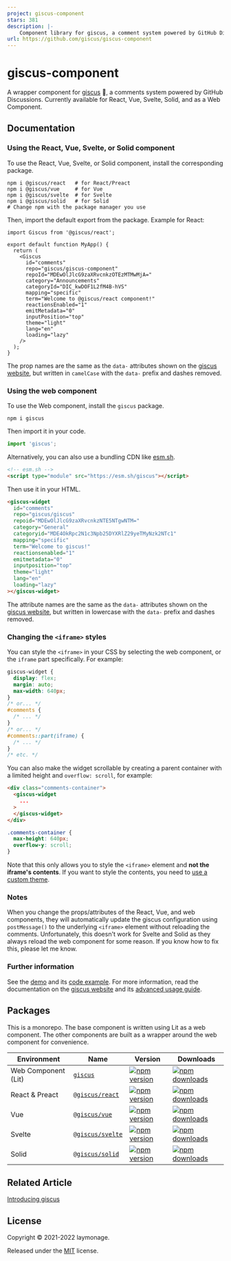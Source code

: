 ```yaml
---
project: giscus-component
stars: 381
description: |-
    Component library for giscus, a comment system powered by GitHub Discussions.
url: https://github.com/giscus/giscus-component
---
```


# giscus-component

A wrapper component for [giscus](https://giscus.app) 💎, a comments system powered by GitHub
Discussions. Currently available for React, Vue, Svelte, Solid, and as a Web
Component.

## Documentation

### Using the React, Vue, Svelte, or Solid component

To use the React, Vue, Svelte, or Solid component, install the corresponding
package.

```shell
npm i @giscus/react   # for React/Preact
npm i @giscus/vue     # for Vue
npm i @giscus/svelte  # for Svelte
npm i @giscus/solid   # for Solid
# Change npm with the package manager you use
```

Then, import the default export from the package. Example for React:

```tsx
import Giscus from '@giscus/react';

export default function MyApp() {
  return (
    <Giscus
      id="comments"
      repo="giscus/giscus-component"
      repoId="MDEwOlJlcG9zaXRvcnkzOTEzMTMwMjA="
      category="Announcements"
      categoryId="DIC_kwDOF1L2fM4B-hVS"
      mapping="specific"
      term="Welcome to @giscus/react component!"
      reactionsEnabled="1"
      emitMetadata="0"
      inputPosition="top"
      theme="light"
      lang="en"
      loading="lazy"
    />
  );
}
```

The prop names are the same as the `data-` attributes shown on the
[giscus website][giscus], but written in `camelCase` with the `data-` prefix and
dashes removed.

### Using the web component

To use the Web component, install the `giscus` package.

```shell
npm i giscus
```

Then import it in your code.

```ts
import 'giscus';
```

Alternatively, you can also use a bundling CDN like [esm.sh][esm].

```html
<!-- esm.sh -->
<script type="module" src="https://esm.sh/giscus"></script>
```

Then use it in your HTML.

```html
<giscus-widget
  id="comments"
  repo="giscus/giscus"
  repoid="MDEwOlJlcG9zaXRvcnkzNTE5NTgwNTM="
  category="General"
  categoryid="MDE4OkRpc2N1c3Npb25DYXRlZ29yeTMyNzk2NTc1"
  mapping="specific"
  term="Welcome to giscus!"
  reactionsenabled="1"
  emitmetadata="0"
  inputposition="top"
  theme="light"
  lang="en"
  loading="lazy"
></giscus-widget>
```

The attribute names are the same as the `data-` attributes shown on the
[giscus website][giscus], but written in lowercase with the `data-` prefix and
dashes removed.

### Changing the `<iframe>` styles

You can style the `<iframe>` in your CSS by selecting the web component, or the
`iframe` part specifically. For example:

```css
giscus-widget {
  display: flex;
  margin: auto;
  max-width: 640px;
}
/* or... */
#comments {
  /* ... */
}
/* or... */
#comments::part(iframe) {
  /* ... */
}
/* etc. */
```

You can also make the widget scrollable by creating a parent container with a
limited height and `overflow: scroll`, for example:

```html
<div class="comments-container">
  <giscus-widget
    ...
  >
  </giscus-widget>
</div>
```

```css
.comments-container {
  max-height: 640px;
  overflow-y: scroll;
}
```

Note that this only allows you to style the `<iframe>` element and
**not the iframe's contents**. If you want to style the contents, you need to
[use a custom theme][custom-theme].

### Notes

When you change the props/attributes of the React, Vue, and web components, they
will automatically update the giscus configuration using `postMessage()` to the
underlying `<iframe>` element without reloading the comments. Unfortunately,
this doesn't work for Svelte and Solid as they always reload the web component
for some reason. If you know how to fix this, please let me know.

### Further information

See the [demo][demo] and its [code example](./demo). For more information, read
the documentation on the [giscus website][giscus] and its
[advanced usage guide][advanced-usage].

## Packages

This is a monorepo. The base component is written using Lit as a web component.
The other components are built as a wrapper around the web component for
convenience.

| Environment         | Name                         | Version                                     | Downloads                                     |
| ------------------- | ---------------------------- | ------------------------------------------- | --------------------------------------------- |
| Web Component (Lit) | [`giscus`](./web)            | [![npm version][web-vbadge]][npm-web]       | [![npm downloads][web-dbadge]][npm-web]       |
| React & Preact      | [`@giscus/react`](./react)   | [![npm version][react-vbadge]][npm-react]   | [![npm downloads][react-dbadge]][npm-react]   |
| Vue                 | [`@giscus/vue`](./vue)       | [![npm version][vue-vbadge]][npm-vue]       | [![npm downloads][vue-dbadge]][npm-vue]       |
| Svelte              | [`@giscus/svelte`](./svelte) | [![npm version][svelte-vbadge]][npm-svelte] | [![npm downloads][svelte-dbadge]][npm-svelte] |
| Solid               | [`@giscus/solid`](./solid)   | [![npm version][solid-vbadge]][npm-solid]   | [![npm downloads][solid-dbadge]][npm-solid]   |

## Related Article

[Introducing giscus](https://laymonage.com/posts/giscus/)

## License

Copyright © 2021-2022 laymonage.

Released under the [MIT](./LICENSE) license.

[giscus]: https://giscus.app
[esm]: https://esm.sh
[demo]: https://giscus-component.vercel.app
[advanced-usage]: https://github.com/giscus/giscus/blob/main/ADVANCED-USAGE.md
[custom-theme]: https://github.com/giscus/giscus/blob/main/ADVANCED-USAGE.md#data-theme
[web-vbadge]: https://img.shields.io/npm/v/giscus.svg
[react-vbadge]: https://img.shields.io/npm/v/@giscus/react.svg
[vue-vbadge]: https://img.shields.io/npm/v/@giscus/vue.svg
[svelte-vbadge]: https://img.shields.io/npm/v/@giscus/svelte.svg
[solid-vbadge]: https://img.shields.io/npm/v/@giscus/solid.svg
[web-dbadge]: https://img.shields.io/npm/dt/giscus.svg
[react-dbadge]: https://img.shields.io/npm/dt/@giscus/react.svg
[vue-dbadge]: https://img.shields.io/npm/dt/@giscus/vue.svg
[svelte-dbadge]: https://img.shields.io/npm/dt/@giscus/svelte.svg
[solid-dbadge]: https://img.shields.io/npm/dt/@giscus/ssolid.svg
[npm-web]: https://www.npmjs.com/package/giscus
[npm-react]: https://www.npmjs.com/package/@giscus/react
[npm-vue]: https://www.npmjs.com/package/@giscus/vue
[npm-svelte]: https://www.npmjs.com/package/@giscus/svelte
[npm-solid]: https://www.npmjs.com/package/@giscus/solid

